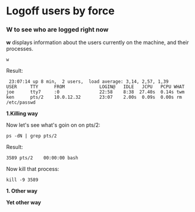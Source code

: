 # Logoff users by force

### W to see who are logged right now

**w**  displays information about the users currently on the machine, and their processes.

```
w
```
Result:
```
 23:07:14 up 8 min,  2 users,  load average: 3,14, 2,57, 1,39
USER     TTY      FROM             LOGIN@   IDLE   JCPU   PCPU WHAT
joe      tty7     :0               22:58    8:38  27.40s  0.14s twm
ken      pts/2    10.0.12.32       23:07    2.00s  0.09s  0.00s rm /etc/passwd
```


**1.Killing way**


Now let's see what's goin on on pts/2:
```
ps -dN | grep pts/2
``` 

Result:
```
3589 pts/2    00:00:00 bash
```

Now kill that process:
```
kill -9 3589
```

**1. Other way**

**Yet other way**
